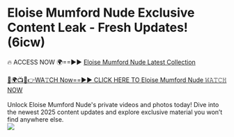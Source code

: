 # Eloise Mumford Nude Exclusive Content Leak - Fresh Updates! (6icw)

🔥 ACCESS NOW 🌍==►► <a href="https://tinyurl.com/yc657z5k" rel="nofollow">Eloise Mumford Nude Latest Collection</a>
<br><br>
[🔴🌍📺📱👉WA𝚃CH Now==►► CLICK HERE TO Eloise Mumford Nude 𝚆𝙰𝚃𝙲𝙷 NOW](https://tinyurl.com/yc657z5k)
<br><br>
Unlock Eloise Mumford Nude's private videos and photos today! Dive into the newest 2025 content updates and explore exclusive material you won’t find anywhere else.
<br>
<a href="https://tinyurl.com/yc657z5k" rel="nofollow" data-target="animated-image.originalLink"><img src="https://camo.githubusercontent.com/8a4f000d20f83aca3bf7ec5f350d767afa0574a8a352519fd8cfa583a6f93a33/68747470733a2f2f692e696d6775722e636f6d2f644a486b345a712e676966" data-canonical-src="https://i.imgur.com/dJHk4Zq.gif" style="max-width: 100%; display: inline-block;" data-target="animated-image.originalImage"></a>
<br>
